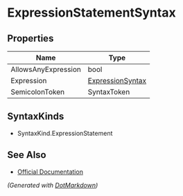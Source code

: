 # ExpressionStatementSyntax

## Properties

| Name                | Type                                    |
| ------------------- | --------------------------------------- |
| AllowsAnyExpression | bool                                    |
| Expression          | [ExpressionSyntax](ExpressionSyntax.md) |
| SemicolonToken      | SyntaxToken                             |

## SyntaxKinds

* SyntaxKind\.ExpressionStatement

## See Also

* [Official Documentation](https://docs.microsoft.com/en-us/dotnet/api/microsoft.codeanalysis.csharp.syntax.expressionstatementsyntax)


*\(Generated with [DotMarkdown](http://github.com/JosefPihrt/DotMarkdown)\)*